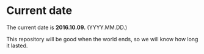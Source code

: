 # Current date

The current date is **2016.10.09.** (YYYY.MM.DD.)

This repository will be good when the world ends, so we will know how long it lasted.